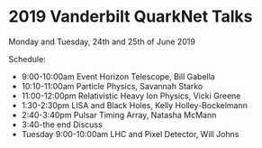 # 2019 Vanderbilt QuarkNet Talks
Monday and Tuesday, 24th and 25th of June 2019

Schedule: 
* 9:00-10:00am Event Horizon Telescope, Bill Gabella
* 10:10-11:00am Particle Physics, Savannah Starko
* 11:00-12:00pm Relativistic Heavy Ion Physics, Vicki Greene
* 1:30-2:30pm LISA and Black Holes, Kelly Holley-Bockelmann
* 2:40-3:40pm Pulsar Timing Array, Natasha McMann
* 3:40-the end Discuss
* Tuesday 9:00-10:00am LHC and Pixel Detector, Will Johns
